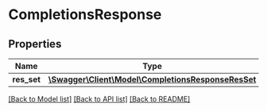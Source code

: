 # CompletionsResponse

## Properties
Name | Type | Description | Notes
------------ | ------------- | ------------- | -------------
**res_set** | [**\Swagger\Client\Model\CompletionsResponseResSet**](CompletionsResponseResSet.md) |  | [optional] 

[[Back to Model list]](../README.md#documentation-for-models) [[Back to API list]](../README.md#documentation-for-api-endpoints) [[Back to README]](../README.md)


